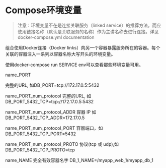 # Compose环境变量

> 注意：环境变量不在是连接关联服务（linked service）的推荐方法。而应使用链接名称（默认是关联服务的名称）作为主讲名称去进行连接。详见docker-compose.yml documentation

组合使用Docker连接（Docker links）向另一个容器暴露服务所在的容器。每个关联的容器注入一系列以容器名称大写开头的环境变量。

使用docker-compose run SERVICE env可以查看那些环境变量可用。

name_PORT

完整的URL, 如DB_PORT=tcp://172.17.0.5:5432

name_PORT_num_protocol
完整的URL, 如DB_PORT_5432_TCP=tcp://172.17.0.5:5432

name_PORT_num_protocol_ADDR
容器 IP 如 DB_PORT_5432_TCP_ADDR=172.17.0.5

name_PORT_num_protocol_PORT
容器端口，如 DB_PORT_5432_TCP_PORT=5432

name_PORT_num_protocol_PROTO
协议(tcp 或 udp),如DB_PORT_5432_TCP_PROTO=tcp

name_NAME
完全有效容器名字 DB_1_NAME=/myapp_web_1/myapp_db_1